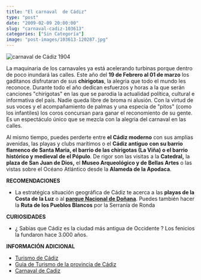```yaml
---
title: "El carnaval  de Cádiz"
type: "post"
date: "2009-02-09 20:00:00"
slug: "carnaval-cadiz-103613"
categories: ["Sin Categoría"]
image: "post-images/103613-120287.jpg"
---
```


![carnaval de Cádiz 1904](post-images/103613-120287.jpg "carnaval de Cádiz 1904")

La maquinaria de los carnavales ya está acelerando turbinas porque dentro de poco inundará las calles. Este año del **19 de Febrero al 01 de marzo** los gaditanos disfrutaran de sus **chirigotas**, la alegria que todo el mundo les reconoce. Durante todo el año dedican esfuerzos y horas a la que serán canciones "chirigotas" en las que se parodia la actualidad política, cultural e informativa del país. Nadie queda libre de broma ni alusión. Con la virtud de sus voces y el acompañamiento de palmas y una especia de "pitos" (como los infantiles) los coros concursan para ganar el reconomiento de su gente. Es un espectáculo único que se mezcla con la alegria del carnaval en las calles.

[](/wp-content/uploads/2009/02/103613-120288.jpg)Al mismo tiempo, puedes perderte entre **el Cádiz moderno** con sus amplias avenidas, las playas y clubs marítimos o el **Cádiz antiguo** **con su barrio flamenco de Santa Maria, el barrio de las chirigotas (La Viña) o el barrio histórico y medieval de el Pópulo**. De rigor son las visitas a la **Catedral,** la **plaza de San Juan de Dios,**  el **Museo Arqueológico y de Bellas Artes** o las vistas sobre el Océano Atlántico desde la **Alameda de la Apodaca**.

**RECOMENDACIONES**

- La estratégica situación geográfica de Cádiz te acerca a las **playas de la Costa de la Luz** o al **[parque Nacional de Doñana](http://www.missviajes.com/parque-nacional-donana-5342)**. Puedes también hacer la **Ruta de los Pueblos Blancos** por la Serranía de Ronda

**CURIOSIDADES**

- ¿ Sabias que Cádiz es la ciudad más antigua de Occidente ? Los fenicios la fundaron hace 3.000 años.

**INFORMACIÓN ADICIONAL**

- [Turismo de Cádiz](http://www.cadizturismo.com/)
- [Guia de Turismo de la provincia de Cádiz](http://www.cadiznet.com/)
- [Carnaval de Cadiz](http://www.carnavaldecadiz.com/)